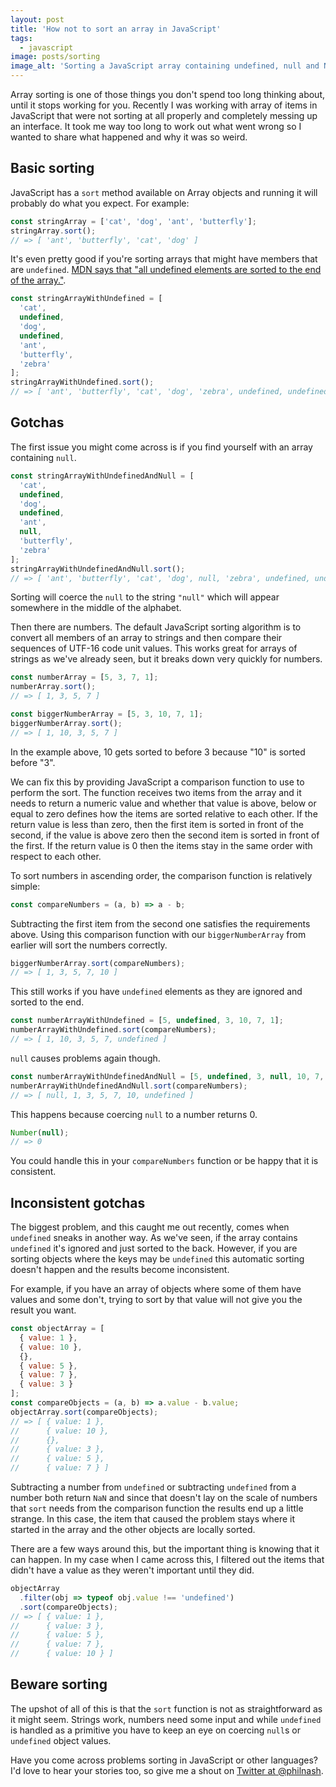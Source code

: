 ```yaml
---
layout: post
title: 'How not to sort an array in JavaScript'
tags:
  - javascript
image: posts/sorting
image_alt: 'Sorting a JavaScript array containing undefined, null and NaN.'
---
```


Array sorting is one of those things you don't spend too long thinking about, until it stops working for you. Recently I was working with array of items in JavaScript that were not sorting at all properly and completely messing up an interface. It took me way too long to work out what went wrong so I wanted to share what happened and why it was so weird.

## Basic sorting

JavaScript has a `sort` method available on Array objects and running it will probably do what you expect. For example:

```javascript
const stringArray = ['cat', 'dog', 'ant', 'butterfly'];
stringArray.sort();
// => [ 'ant', 'butterfly', 'cat', 'dog' ]
```

It's even pretty good if you're sorting arrays that might have members that are `undefined`. [MDN says that "all undefined elements are sorted to the end of the array."](https://developer.mozilla.org/en-US/docs/Web/JavaScript/Reference/Global_Objects/Array/sort).

```javascript
const stringArrayWithUndefined = [
  'cat',
  undefined,
  'dog',
  undefined,
  'ant',
  'butterfly',
  'zebra'
];
stringArrayWithUndefined.sort();
// => [ 'ant', 'butterfly', 'cat', 'dog', 'zebra', undefined, undefined ]
```

## Gotchas

The first issue you might come across is if you find yourself with an array containing `null`.

```javascript
const stringArrayWithUndefinedAndNull = [
  'cat',
  undefined,
  'dog',
  undefined,
  'ant',
  null,
  'butterfly',
  'zebra'
];
stringArrayWithUndefinedAndNull.sort();
// => [ 'ant', 'butterfly', 'cat', 'dog', null, 'zebra', undefined, undefined ]
```

Sorting will coerce the `null` to the string `"null"` which will appear somewhere in the middle of the alphabet.

Then there are numbers. The default JavaScript sorting algorithm is to convert all members of an array to strings and then compare their sequences of UTF-16 code unit values. This works great for arrays of strings as we've already seen, but it breaks down very quickly for numbers.

```javascript
const numberArray = [5, 3, 7, 1];
numberArray.sort();
// => [ 1, 3, 5, 7 ]

const biggerNumberArray = [5, 3, 10, 7, 1];
biggerNumberArray.sort();
// => [ 1, 10, 3, 5, 7 ]
```

In the example above, 10 gets sorted to before 3 because "10" is sorted before "3".

We can fix this by providing JavaScript a comparison function to use to perform the sort. The function receives two items from the array and it needs to return a numeric value and whether that value is above, below or equal to zero defines how the items are sorted relative to each other. If the return value is less than zero, then the first item is sorted in front of the second, if the value is above zero then the second item is sorted in front of the first. If the return value is 0 then the items stay in the same order with respect to each other.

To sort numbers in ascending order, the comparison function is relatively simple:

```javascript
const compareNumbers = (a, b) => a - b;
```

Subtracting the first item from the second one satisfies the requirements above. Using this comparison function with our `biggerNumberArray` from earlier will sort the numbers correctly.

```javascript
biggerNumberArray.sort(compareNumbers);
// => [ 1, 3, 5, 7, 10 ]
```

This still works if you have `undefined` elements as they are ignored and sorted to the end.

```javascript
const numberArrayWithUndefined = [5, undefined, 3, 10, 7, 1];
numberArrayWithUndefined.sort(compareNumbers);
// => [ 1, 10, 3, 5, 7, undefined ]
```

`null` causes problems again though.

```javascript
const numberArrayWithUndefinedAndNull = [5, undefined, 3, null, 10, 7, 1];
numberArrayWithUndefinedAndNull.sort(compareNumbers);
// => [ null, 1, 3, 5, 7, 10, undefined ]
```

This happens because coercing `null` to a number returns 0.

```javascript
Number(null);
// => 0
```

You could handle this in your `compareNumbers` function or be happy that it is consistent.

## Inconsistent gotchas

The biggest problem, and this caught me out recently, comes when `undefined` sneaks in another way. As we've seen, if the array contains `undefined` it's ignored and just sorted to the back. However, if you are sorting objects where the keys may be `undefined` this automatic sorting doesn't happen and the results become inconsistent.

For example, if you have an array of objects where some of them have values and some don't, trying to sort by that value will not give you the result you want.

```javascript
const objectArray = [
  { value: 1 },
  { value: 10 },
  {},
  { value: 5 },
  { value: 7 },
  { value: 3 }
];
const compareObjects = (a, b) => a.value - b.value;
objectArray.sort(compareObjects);
// => [ { value: 1 },
//      { value: 10 },
//      {},
//      { value: 3 },
//      { value: 5 },
//      { value: 7 } ]
```

Subtracting a number from `undefined` or subtracting `undefined` from a number both return `NaN` and since that doesn't lay on the scale of numbers that `sort` needs from the comparison function the results end up a little strange. In this case, the item that caused the problem stays where it started in the array and the other objects are locally sorted.

There are a few ways around this, but the important thing is knowing that it can happen. In my case when I came across this, I filtered out the items that didn't have a value as they weren't important until they did.

```javascript
objectArray
  .filter(obj => typeof obj.value !== 'undefined')
  .sort(compareObjects);
// => [ { value: 1 },
//      { value: 3 },
//      { value: 5 },
//      { value: 7 },
//      { value: 10 } ]
```

## Beware sorting

The upshot of all of this is that the `sort` function is not as straightforward as it might seem. Strings work, numbers need some input and while `undefined` is handled as a primitive you have to keep an eye on coercing `null`s or `undefined` object values.

Have you come across problems sorting in JavaScript or other languages? I'd love to hear your stories too, so give me a shout on [Twitter at @philnash](https://twitter.com/philnash).
